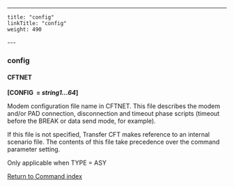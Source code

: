 ---
    title: "config"
    linkTitle: "config"
    weight: 490
---<span id="config"></span>

### config

#### CFTNET

**[CONFIG 
= *string1...64*]**

Modem configuration file name in CFTNET.
This file describes the modem and/or PAD connection, disconnection and
timeout phase scripts (timeout before the BREAK or data send mode, for
example).

If this file is not specified, Transfer
CFT makes reference to an internal scenario file. The contents of this
file take precedence over the command parameter setting.

Only applicable when TYPE = ASY

[Return to Command index](../../)
